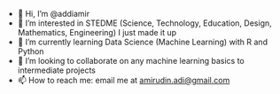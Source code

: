 - 👋 Hi, I’m @addiamir
- 👀 I’m interested in STEDME (Science, Technology, Education, Design, Mathematics, Engineering) I just made it up
- 🌱 I’m currently learning Data Science (Machine Learning) with R and Python
- 💞️ I’m looking to collaborate on any machine learning basics to intermediate projects
- 📫 How to reach me: email me at amirudin.adi@gmail.com

<!---
addiamir/addiamir is a ✨ special ✨ repository because its `README.md` (this file) appears on your GitHub profile.
You can click the Preview link to take a look at your changes.
--->
